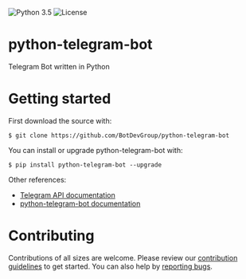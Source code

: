 ![Python 3.5](https://img.shields.io/badge/python-3.5-blue.svg) ![License](https://img.shields.io/github/license/mashape/apistatus.svg)
# python-telegram-bot
Telegram Bot written in Python


# Getting started

First download the source with:

    $ git clone https://github.com/BotDevGroup/python-telegram-bot

You can install or upgrade python-telegram-bot with:

    $ pip install python-telegram-bot --upgrade



Other references:
- [Telegram API documentation](https://core.telegram.org/bots/api)
- [python-telegram-bot documentation](https://pythonhosted.org/python-telegram-bot/)


# Contributing

Contributions of all sizes are welcome. Please review our [contribution guidelines](https://github.com/BotDevGroup/python-telegram-bot/blob/master/CONTRIBUTING.md) to get started. You can also help by [reporting bugs](https://github.com/BotDevGroup/python-telegram-bot/issues/new).
